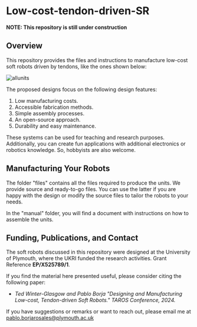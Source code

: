 # Low-cost-tendon-driven-SR

**NOTE: This repository is still under construction**

## Overview

This repository provides the files and instructions to manufacture low-cost soft robots driven by tendons, like the ones shown below: 

![allunits](https://github.com/PabloBorja/Low-cost-tendon-driven-SR/assets/78549859/a81d640a-252f-4855-b7cd-5481bdafda04)


The proposed designs focus on the following design features:

1. Low manufacturing costs.
2. Accessible fabrication methods.
3. Simple assembly processes.
4. An open-source approach.
5. Durability and easy maintenance.

These systems can be used for teaching and research purposes. Additionally, you can create fun applications with additional electronics or robotics knowledge. So, hobbyists are also welcome.

## Manufacturing Your Robots

The folder "files" contains all the files required to produce the units. We provide source and ready-to-go files. You can use the latter if you are happy with the design or modify the source files to tailor the robots to your needs. 

In the "manual" folder, you will find a document with instructions on how to assemble the units.

## Funding, Publications, and Contact

The soft robots discussed in this repository were designed at the University of Plymouth, where the UKRI funded the research activities. Grant Reference **EP/X525789/1**.

If you find the material here presented useful, please consider citing the following paper:

+ *Ted Winter-Glasgow and Pablo  Borja "Designing and Manufacturing Low-cost, Tendon-driven Soft Robots." TAROS Conference, 2024.*

If you have suggestions or remarks or want to reach out, please email me at pablo.borjarosales@plymouth.ac.uk



